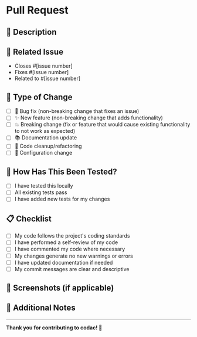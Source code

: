 # Pull Request

## 📝 Description

<!-- Provide a clear description of what this PR does -->

## 🔗 Related Issue

<!-- Link to the issue this PR addresses (if applicable) -->

- Closes #[issue number]
- Fixes #[issue number]
- Related to #[issue number]

## 🧪 Type of Change

<!-- Mark the relevant option with an "x" -->

- [ ] 🐛 Bug fix (non-breaking change that fixes an issue)
- [ ] ✨ New feature (non-breaking change that adds functionality)
- [ ] 💥 Breaking change (fix or feature that would cause existing functionality to not work as expected)
- [ ] 📚 Documentation update
- [ ] 🧹 Code cleanup/refactoring
- [ ] 🔧 Configuration change

## 🚀 How Has This Been Tested?

<!-- Describe the tests you ran to verify your changes -->

- [ ] I have tested this locally
- [ ] All existing tests pass
- [ ] I have added new tests for my changes

## 📋 Checklist

<!-- Mark completed items with an "x" -->

- [ ] My code follows the project's coding standards
- [ ] I have performed a self-review of my code
- [ ] I have commented my code where necessary
- [ ] My changes generate no new warnings or errors
- [ ] I have updated documentation if needed
- [ ] My commit messages are clear and descriptive

## 📸 Screenshots (if applicable)

<!-- Add screenshots to help explain your changes -->

## 💬 Additional Notes

<!-- Any additional information or context about this PR -->

---

**Thank you for contributing to codac! 🎉**
